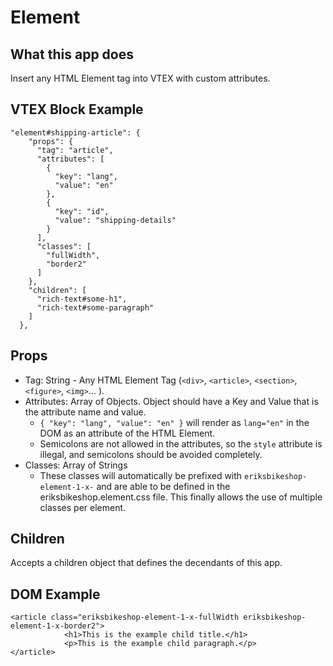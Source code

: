 # Element

## What this app does
Insert any HTML Element tag into VTEX with custom attributes.

## VTEX Block Example
```
"element#shipping-article": {
    "props": {
      "tag": "article",
      "attributes": [
        {
          "key": "lang",
          "value": "en"
        },
        {
          "key": "id",
          "value": "shipping-details"
        }
      ],
      "classes": [
        "fullWidth",
        "border2"
      ]
    },
    "children": [
      "rich-text#some-h1",
      "rich-text#some-paragraph"
    ]
  },
```

## Props
* Tag: String - Any HTML Element Tag (`<div>`, `<article>`, `<section>`, `<figure>`, `<img>`...  ).
* Attributes: Array of Objects. Object should have a Key and Value that is the attribute name and value.
  * `{ "key": "lang", "value": "en" }` will render as `lang="en"` in the DOM as an attribute of the HTML Element.
  * Semicolons are not allowed in the attributes, so the `style` attribute is illegal, and semicolons should be avoided completely.
* Classes: Array of Strings
  * These classes will automatically be prefixed with `eriksbikeshop-element-1-x-` and are able to be defined in the eriksbikeshop.element.css file. This finally allows the use of multiple classes per element.

## Children
Accepts a children object that defines the decendants of this app.

## DOM Example
```
<article class="eriksbikeshop-element-1-x-fullWidth eriksbikeshop-element-1-x-border2">
            <h1>This is the example child title.</h1>
            <p>This is the example child paragraph.</p>
</article>
```